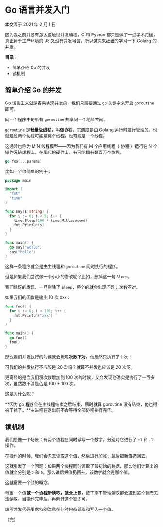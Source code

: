 # Go 语言并发入门

本文写于 2021 年 2 月 1 日

因为我之前并没有怎么接触过并发编程，C 和 Python 都只是做了一点学术用途，真正用于生产环境的 JS 又没有并发可言，所以这次来细细的学习一下 Golang 的并发。

**目录：**

- 简单介绍 Go 的并发
- 锁机制

## 简单介绍 Go 的并发

Go 语言生来就是容易实现并发的，我们只需要通过 `go` 关键字来开启 `goroutine` 即可。

同一个程序中的所有 `goroutine` 共享同一个地址空间。

`goroutine` 是**轻量级线程，叫做协程**，其调度是由 Golang 运行时进行管理的。也就是说两个协程可能是两个线程，也可能是一个线程。

这通常也称为 M:N 线程模型——因为我们有 M 个应用线程（ 协程 ）运行在 N 个操作系统线程上。在现代的硬件上，有可能拥有数百万个协程。

```go
go foo(...params)
```

比如一个很简单的例子：

```go
package main

import (
  "fmt"
  "time"
)

func say(s string) {
  for i := 0; i < 5; i++ {
    time.Sleep(100 * time.Millisecond)
    fmt.Println(s)
  }
}

func main() {
  go say("world")
  say("hello")
}
```

这样一条程序就会是由主线程和 `goroutine` 同时执行的程序。

但是如果我们尝试做一个小小的修改呢？比如，删掉这一句 `Sleep`。

我们惊讶的发现，一旦删除了 `Sleep`，整个的就会出现问题：次数不对。

如果我们的函数是输出 10 次 xxx：

```go
func foo() {
  for i := 0; i < 100; i++ {
    fmt.Println("xxx")
  }
}

func main() {
  go foo()
  foo()
}
```

那么我们并发执行的时候就会发现**次数不对**，他居然只执行了十次！

可我们的并发执行不应该是 20 次吗？就算不并发也应该是 20 次呀。

更奇怪的是当我们将次数增加到 100 次的时候，又会发现他确实是执行了一百多次，虽然数不清是否是 100 + 100 次。

这是为什么呢？

**因为 go 程序会在主线程结束之后结束，届时就算 goroutine 没有结束，他也得被干掉了。**主进程在退出前不会等待全部协程执行完毕。

## 锁机制

我们想像一个场景：有两个协程在同时读写一个数字，分别对它进行了 `+1` 和 `-1` 操作。

在操作的时候，我们会先去读取这个值，然后进行加减，最后把新值扔回去。

这就引发了一个问题：如果两个协程同时读取了最初始的数据，那么他们计算出的值就会分别是 `2` 和 `0`。那么谁后把值扔回去，该数字就会是哪个值。

这就需要一个锁的概念。

每当一个值**被一个协程所读取，就会上锁**，接下来不管谁读取都会遇到这个锁而无法读取。当操作完毕后，再解开这个锁即可。

编写并发代码要求特别注意在何时何处读取和写入一个值。

（完）
